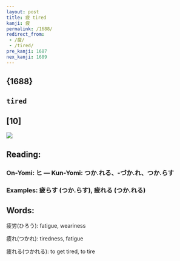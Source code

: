 ```yaml
---
layout: post
title: 疲 tired
kanji: 疲
permalink: /1688/
redirect_from:
 - /疲/
 - /tired/
pre_kanji: 1687
nex_kanji: 1689
---
```


## {1688}

## `tired`

## [10]

<div class="stroke"><img src="E796B2.png" /></div>

## Reading:

### On-Yomi: ヒ &mdash; Kun-Yomi: つか.れる、-づか.れ、つか.らす

### Examples: 疲らす (つか.らす), 疲れる (つか.れる)

## Words:

疲労(ひろう): fatigue, weariness

疲れ(つかれ): tiredness, fatigue

疲れる(つかれる): to get tired, to tire
